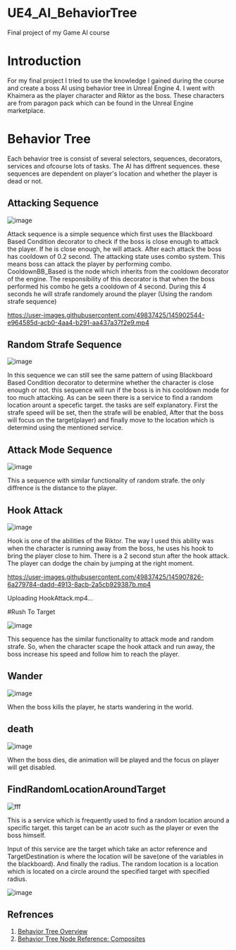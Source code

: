 # UE4_AI_BehaviorTree
Final project of my Game AI course


# Introduction
For my final project I tried to use the knowledge I gained during the course and create a boss AI using behavior tree in Unreal Engine 4. I went with Khaimera as the player character and Riktor as the boss. These characters are from paragon pack which can be found in the Unreal Engine marketplace. 

# Behavior Tree

Each behavior tree is consist of several selectors, sequences, decorators, services and ofcourse lots of tasks.
The AI has diffrent sequences. these sequences are dependent on player's location and whether the player is dead or not. 

## Attacking Sequence

![image](https://user-images.githubusercontent.com/49837425/145900015-ba471fcf-cecc-43f2-8752-40e00e2e96d0.png)

Attack sequence is a simple sequence which first uses the Blackboard Based Condition decorator to check if the boss is close enough to attack the player. If he is close enough, he will attack. After each attack the boss has cooldown of 0.2 second. The attacking state uses combo system. This means boss can attack the player by performing combo. CooldownBB_Based is the node which inherits from the cooldown decorator of the engine. The responsibility of this decorator is that when the boss performed his combo he gets a cooldown of 4 second. During this 4 seconds he will strafe randomely around the player (Using the random strafe sequence)

https://user-images.githubusercontent.com/49837425/145902544-e964585d-acb0-4aa4-b291-aa437a37f2e9.mp4

## Random Strafe Sequence
![image](https://user-images.githubusercontent.com/49837425/145903196-d23a8d34-293f-4f58-9af8-1117c379843f.png)


In this sequence we can still see the same pattern of using Blackboard Based Condition decorator to determine whether the character is close enough or not. this sequence will run if the boss is in his cooldown mode for too much attacking. As can be seen there is a service to find a random location arount a specefic target. the tasks are self explanatory. First the strafe speed will be set, then the strafe will be enabled, After that the boss will focus on the target(player) and finally move to the location which is determind using the mentioned service.

## Attack Mode Sequence
![image](https://user-images.githubusercontent.com/49837425/145904577-3b6ce449-de72-43c1-9e6b-e4fc8b510416.png)

This a sequence with similar functionality of random strafe. the only diffrence is the distance to the player.

## Hook Attack

![image](https://user-images.githubusercontent.com/49837425/145905564-cd9a0bf3-c2f3-4305-a84f-e1761d1fe56d.png)

Hook is one of the abilities of the Riktor. The way I used this ability was when the character is running away from the boss, he uses his hook to bring the player close to him. There is a 2 second stun after the hook attack. The player can dodge the chain by jumping at the right moment.



https://user-images.githubusercontent.com/49837425/145907826-6a279784-dadd-4913-8acb-2a5cb929387b.mp4



Uploading HookAttack.mp4…



#Rush To Target

![image](https://user-images.githubusercontent.com/49837425/145906323-c8021fbb-465d-4778-8d8e-9a011399cd03.png)

This sequence has the similar functionality to attack mode and random strafe. So, when the character scape the hook attack and run away, the boss increase his speed and follow him to reach the player.

## Wander

![image](https://user-images.githubusercontent.com/49837425/145906982-d8f7a20c-6146-45aa-8509-34f8a632e6ff.png)

When the boss kills the player, he starts wandering in the world.

## death

![image](https://user-images.githubusercontent.com/49837425/145907039-cf295272-c854-4c5e-83b4-cbc5a10b052e.png)

When the boss dies, die animation will be played and the focus on player will get disabled.


## FindRandomLocationAroundTarget
![fff](https://user-images.githubusercontent.com/49837425/145903603-5443acef-bbec-4b63-a8f8-fc0c5b535af5.png)

This is a service which is frequently used to find a random location around a specific target. this target can be an acotr such as the player or even the boss himself.

Input of this service are the target which take an actor reference and TargetDestination is where the location will be save(one of the variables in the blackboard). And finally the radius. The random location is a location which is located on a circle around the specified target with specified radius.

![image](https://user-images.githubusercontent.com/49837425/145903980-62dcba64-9506-47a3-83c1-6313565c465a.png)


## Refrences

1. [Behavior Tree Overview](https://docs.unrealengine.com/4.27/en-US/InteractiveExperiences/ArtificialIntelligence/BehaviorTrees/BehaviorTreesOverview/)
2. [Behavior Tree Node Reference: Composites](https://docs.unrealengine.com/4.27/en-US/InteractiveExperiences/ArtificialIntelligence/BehaviorTrees/BehaviorTreeNodeReference/BehaviorTreeNodeReferenceComposites/)
